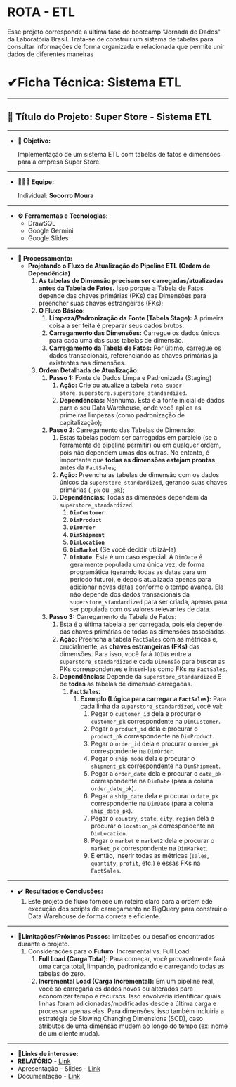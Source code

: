 # ROTA - ETL
Esse projeto corresponde a última fase do bootcamp "Jornada de Dados" da Laboratória Brasil. Trata-se de construir um sistema de tabelas para consultar informações de forma organizada e relacionada que permite unir dados de diferentes maneiras

# **✔Ficha Técnica**: S**istema ETL**

---

## **📰 Título do Projeto**: **Super Store - Sistema ETL**

---

- **🎯 Objetivo:**
    
    Implementação de um sistema ETL com tabelas de fatos e dimensões para a empresa Super Store.
    

---

- **👩🏽‍🦱 Equipe:**
    
    Individual: **Socorro Moura**
    

---

- **⚙ Ferramentas e Tecnologias**:
    - DrawSQL
    - Google Germini
    - Google Slides

---

- **📑 Processamento:**
    - **Projetando o Fluxo de Atualização do Pipeline ETL (Ordem de Dependência)**
        1. **As tabelas de Dimensão precisam ser carregadas/atualizadas antes da Tabela de Fatos.** Isso porque a Tabela de Fatos depende das chaves primárias (PKs) das Dimensões para preencher suas chaves estrangeiras (FKs);
        2. **O Fluxo Básico:**
            1. **Limpeza/Padronização da Fonte (Tabela Stage):** A primeira coisa a ser feita é preparar seus dados brutos.
            2. **Carregamento das Dimensões:** Carregue os dados únicos para cada uma das suas tabelas de dimensão.
            3. **Carregamento da Tabela de Fatos:** Por último, carregue os dados transacionais, referenciando as chaves primárias já existentes nas dimensões.
        3. **Ordem Detalhada de Atualização:**
            1. **Passo 1:** Fonte de Dados Limpa e Padronizada (Staging)
                1. **Ação:** Crie ou atualize a tabela `rota-super-store.superstore.superstore_standardized`.
                2. **Dependências:** Nenhuma. Esta é a fonte inicial de dados para o seu Data Warehouse, onde você aplica as primeiras limpezas (como padronização de capitalização);
            2. **Passo 2**: Carregamento das Tabelas de Dimensão:
                1. Estas tabelas podem ser carregadas em paralelo (se a ferramenta de pipeline permitir) ou em qualquer ordem, pois não dependem umas das outras. No entanto, é importante que **todas as dimensões estejam prontas** antes da `FactSales`;
                2. **Ação:** Preencha as tabelas de dimensão com os dados únicos da `superstore_standardized`, gerando suas chaves primárias (`_pk` ou `_sk`);
                3. **Dependências:** Todas as dimensões dependem da `superstore_standardized`.
                    1. **`DimCustomer`**
                    2. **`DimProduct`**
                    3. **`DimOrder`**
                    4. **`DimShipment`**
                    5. **`DimLocation`**
                    6. **`DimMarket`** (Se você decidir utilizá-la)
                    7. **`DimDate`**: Esta é um caso especial. A `DimDate` é geralmente populada uma única vez, de forma programática (gerando todas as datas para um período futuro), e depois atualizada apenas para adicionar novas datas conforme o tempo avança. Ela não depende dos dados transacionais da `superstore_standardized` para ser criada, apenas para ser populada com os valores relevantes de data.
            3. **Passo 3:** Carregamento da Tabela de Fatos:
                1. Esta é a última tabela a ser carregada, pois ela depende das chaves primárias de todas as dimensões associadas.
                2. **Ação:** Preencha a tabela `FactSales` com as métricas e, crucialmente, as **chaves estrangeiras (FKs)** das dimensões. Para isso, você fará `JOINs` entre a `superstore_standardized` e cada `Dimensão` para buscar as PKs correspondentes e inseri-las como FKs na `FactSales`.
                3. **Dependências:** Depende da `superstore_standardized` E de **todas** as tabelas de dimensão carregadas.
                    1. **`FactSales`:**
                        1. **Exemplo (Lógica para carregar a `FactSales`):**
                        Para cada linha da `superstore_standardized`, você vai:
                            1. Pegar o `customer_id` dela e procurar o `customer_pk` correspondente na `DimCustomer`.
                            2. Pegar o `product_id` dela e procurar o `product_pk` correspondente na `DimProduct`.
                            3. Pegar o `order_id` dela e procurar o `order_pk` correspondente na `DimOrder`.
                            4. Pegar o `ship_mode` dela e procurar o `shipment_pk` correspondente na `DimShipment`.
                            5. Pegar a `order_date` dela e procurar o `date_pk` correspondente na `DimDate` (para a coluna `order_date_pk`).
                            6. Pegar a `ship_date` dela e procurar o `date_pk` correspondente na `DimDate` (para a coluna `ship_date_pk`).
                            7. Pegar o `country`, `state`, `city`, `region` dela e procurar o `location_pk` correspondente na `DimLocation`.
                            8. Pegar o `market` e `market2` dela e procurar o `market_pk` correspondente na `DimMarket`.
                            9. E então, inserir todas as métricas (`sales`, `quantity`, `profit`, etc.) e essas FKs na `FactSales`.

---

- ✔️ **Resultados e Conclusões:**
    1. Este projeto de fluxo fornece um roteiro claro para a ordem ede execução dos scripts de carregamento no BigQuery para construir o Data Warehouse de forma correta e eficiente.

---

- **🔐Limitações/Próximos Passos**: limitações ou desafios encontrados durante o projeto.
    1. Considerações para o **Futuro**: Incremental vs. Full Load:
        1. **Full Load (Carga Total):** Para começar, você provavelmente fará uma carga total, limpando, padronizando e carregando todas as tabelas do zero.
        2. **Incremental Load (Carga Incremental):** Em um pipeline real, você só carregaria os dados novos ou alterados para economizar tempo e recursos. Isso envolveria identificar quais linhas foram adicionadas/modificadas desde a última carga e processar apenas elas. Para dimensões, isso também incluiria a estratégia de Slowing Changing Dimensions (SCD), caso atributos de uma dimensão mudem ao longo do tempo (ex: nome de um cliente muda).

---

- **🔗Links de interesse:**  
- **RELATÓRIO** - [Link](https://www.canva.com/design/DAGsDiF4GI0/ZNa1fdHdc83-9UpAkV5Qfg/view?utm_content=DAGsDiF4GI0&utm_campaign=designshare&utm_medium=link2&utm_source=uniquelinks&utlId=h40d09a42b0)
- Apresentação - Slides - [Link](https://docs.google.com/presentation/d/1Au0cPppyrUjsxSu5cg05aX0yrAHZMCWV_XhSMFRv5O4/edit?usp=sharing)
- Documentação - [Link](https://docs.google.com/document/d/1iilD5HPSJPigssfxwgxgj9hF1iSnVasBSZ0mJBz878c/edit?usp=sharing)
